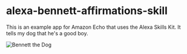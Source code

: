 # alexa-bennett-affirmations-skill

This is an example app for Amazon Echo that uses the Alexa Skills Kit. It tells my dog that he's a good boy.

![Bennett the Dog](https://raw.githubusercontent.com/syelle/alexa-bennett-affirmations-skill/master/images/bennett.jpg)
